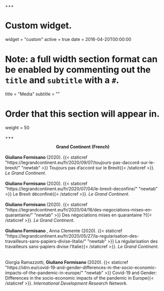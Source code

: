 
+++
# Custom widget.
widget = "custom"
active = true
date = 2016-04-20T00:00:00

# Note: a full width section format can be enabled by commenting out the `title` and `subtitle` with a `#`.
title = "Media"
subtitle = ""

# Order that this section will appear in.
weight = 50

+++

<center> <b> Grand Continent (French) </b> </center> 
<br>
<b> Giuliano Formisano </b> (2020). {{< staticref "https://legrandcontinent.eu/fr/2020/09/07/toujours-pas-daccord-sur-le-brexit/" "newtab" >}} Toujours pas d’accord sur le Brexit{{< /staticref >}}. <i>Le Grand Continent</i>.
<br>

<br>
<b> Giuliano Formisano </b> (2020). {{< staticref "https://legrandcontinent.eu/fr/2020/07/04/le-brexit-deconfine/" "newtab" >}} Le Brexit déconfiné{{< /staticref >}}. <i>Le Grand Continent</i>.
<br>

<br>
<b> Giuliano Formisano </b> (2020). {{< staticref "https://legrandcontinent.eu/fr/2020/04/16/des-negociations-mises-en-quarantaine/" "newtab" >}} Des négociations mises en quarantaine ?{{< /staticref >}}. <i>Le Grand Continent</i>.
<br>

<br>
<b> Giuliano Formisano </b>, Anna Clemente (2020). {{< staticref "https://legrandcontinent.eu/fr/2020/05/27/la-regularisation-des-travailleurs-sans-papiers-divise-litalie/" "newtab" >}} La régularisation des travailleurs sans-papiers divise l’Italie{{< /staticref >}}. <i>Le Grand Continent</i>.
<br>
<br>

<br>
Giorgia Ramazzotti, <b> Giuliano Formisano </b> (2020). {{< staticref "https://idrn.eu/covid-19-and-gender-differences-in-the-socio-economic-impacts-of-the-pandemic-in-europe/" "newtab" >}} Covid-19 and Gender: Differences in the socio-economic impacts of the pandemic in Europe{{< /staticref >}}.  <i>International Development Research Network</i>.
<br>
